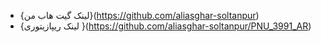 - {لینک گیت هاب من}(https://github.com/aliasghar-soltanpur)
- {لینک ریپازیتوری }(https://github.com/aliasghar-soltanpur/PNU_3991_AR)

